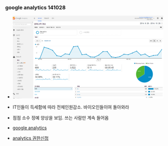 
### google analytics 141028
- ![google analytics](/doc/img/analytics141028.png)

- IT인들이 득세함에 따라 전체인원감소. 바이오인들이여 돌아와라
- 점점 소수 정예 양상을 보임. 쓰는 사람만 계속 들어옴
- [google analytics](http://goo.gl/dyNTkl)
- [analytics 권한신청](/doc/analytics_admin.md)

